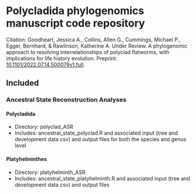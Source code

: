 # Polycladida phylogenomics manuscript code repository

Citation: Goodheart, Jessica A., Collins, Allen G., Cummings, Michael P., 
Egger, Bernhard, & Rawlinson, Katherine A. Under Review. A phylogenomic approach to resolving interrelationships of polyclad flatworms, with implications for life history evolution. Preprint: [10.1101/2022.07.14.500079v1.full](https://www.biorxiv.org/content/10.1101/2022.07.14.500079v1.full).

## Included

### Ancestral State Reconstruction Analyses
#### Polycladida
* Directory: polyclad_ASR
* Includes: ancestral_state_polyclad.R and associated input (tree and development data csv) and output files for both the species and genus level

#### Platyhelminthes
* Directory: platyhelminth_ASR
* Includes: ancestral_state_platyhelminth.R and associated input (tree and development data csv) and output files
